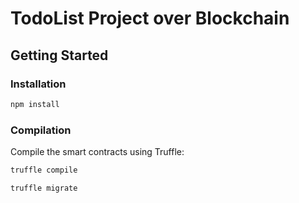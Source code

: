 # TodoList Project over Blockchain

## Getting Started

### Installation

   ```sh
   npm install
   ```

### Compilation

Compile the smart contracts using Truffle:

```sh
truffle compile
```

```sh
truffle migrate
```